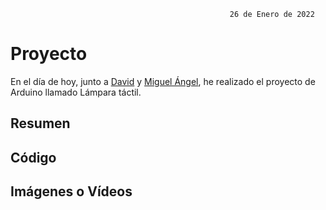                                                      26 de Enero de 2022
                                                            
# Proyecto

En el día de hoy, junto a [David](https://github.com/DavidMenCam) y [Miguel Ángel](https://github.com/miguelamgel1107), he realizado el proyecto de Arduino llamado Lámpara táctil.

## Resumen


## Código

## Imágenes o Vídeos
